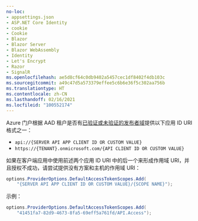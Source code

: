 ```yaml
---
no-loc:
- appsettings.json
- ASP.NET Core Identity
- cookie
- Cookie
- Blazor
- Blazor Server
- Blazor WebAssembly
- Identity
- Let's Encrypt
- Razor
- SignalR
ms.openlocfilehash: ae5d8cf64c0db9402a5457cec1df8402f4db103c
ms.sourcegitcommit: a49c47d5a573379effee5c6b6e36f5c302aa756b
ms.translationtype: HT
ms.contentlocale: zh-CN
ms.lasthandoff: 02/16/2021
ms.locfileid: "100552174"
---
```

Azure 门户根据 AAD 租户是否有[已验证或未验证的发布者域](/azure/active-directory/develop/howto-configure-publisher-domain)提供以下应用 ID URI 格式之一：

* `api://{SERVER API APP CLIENT ID OR CUSTOM VALUE}`
* `https://{TENANT}.onmicrosoft.com/{API CLIENT ID OR CUSTOM VALUE}`

如果在客户端应用中使用前述两个应用 ID URI 中的后一个来形成作用域 URI，并且授权不成功，请尝试提供没有方案和主机的作用域 URI：

```csharp
options.ProviderOptions.DefaultAccessTokenScopes.Add(
    "{SERVER API APP CLIENT ID OR CUSTOM VALUE}/{SCOPE NAME}");
```

示例：

```csharp
options.ProviderOptions.DefaultAccessTokenScopes.Add(
    "41451fa7-82d9-4673-8fa5-69eff5a761fd/API.Access");
```

